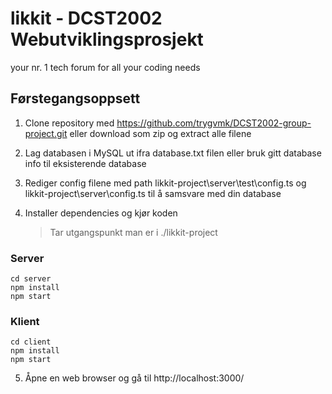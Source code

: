 # likkit - DCST2002 Webutviklingsprosjekt
your nr. 1 tech forum for all your coding needs
## Førstegangsoppsett
1. Clone repository med https://github.com/trygvmk/DCST2002-group-project.git 
   eller
   download som zip og extract alle filene
2. Lag databasen i MySQL ut ifra database.txt filen
   eller
   bruk gitt database info til eksisterende database
3. Rediger config filene med path likkit-project\server\test\config.ts og likkit-project\server\config.ts til å samsvare med din database
4. Installer dependencies og kjør koden<br>

   > Tar utgangspunkt man er i ./likkit-project
### Server
```
cd server
npm install
npm start
```
### Klient
```
cd client
npm install
npm start
```

5. Åpne en web browser og gå til http://localhost:3000/
